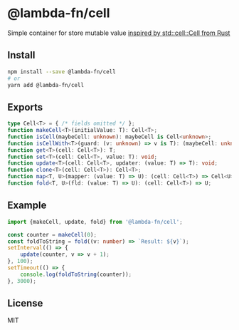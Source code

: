 # @lambda-fn/cell

Simple container for store mutable value [inspired by std::cell::Cell from Rust](https://doc.rust-lang.org/std/cell/struct.Cell.html)

## Install

```bash
npm install --save @lambda-fn/cell
# or
yarn add @lambda-fn/cell
```

## Exports

```typescript
type Cell<T> = { /* fields omitted */ };
function makeCell<T>(initialValue: T): Cell<T>;
function isCell(maybeCell: unknown): maybeCell is Cell<unknown>;
function isCellWith<T>(guard: (v: unknown) => v is T): (maybeCell: unknown) => maybeCell is Cell<T>;
function get<T>(cell: Cell<T>): T;
function set<T>(cell: Cell<T>, value: T): void;
function update<T>(cell: Cell<T>, updater: (value: T) => T): void;
function clone<T>(cell: Cell<T>): Cell<T>;
function map<T, U>(mapper: (value: T) => U): (cell: Cell<T>) => Cell<U>;
function fold<T, U>(fld: (value: T) => U): (cell: Cell<T>) => U;
```

## Example

```typescript
import {makeCell, update, fold} from '@lambda-fn/cell';

const counter = makeCell(0);
const foldToString = fold((v: number) => `Result: ${v}`);
setInterval(() => {
    update(counter, v => v + 1);
}, 100);
setTimeout(() => {
    console.log(foldToString(counter));
}, 3000);
```

## License

MIT
